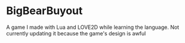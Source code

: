 # BigBearBuyout
A game I made with Lua and LOVE2D while learning the language.
Not currently updating it because the game's design is awful
